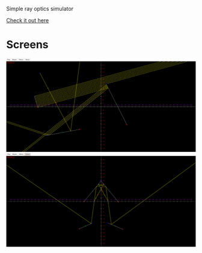 Simple ray optics simulator

[Check it out here](https://rdbv.github.io/js_reflect/)

# Screens
![alt text](https://github.com/rdbv/js_reflect/blob/master/screen/sc0.png "sc0.jpg")
![alt text](https://github.com/rdbv/js_reflect/blob/master/screen/sc1.png "sc1.jpg")
